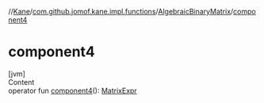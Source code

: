 //[Kane](../../index.md)/[com.github.jomof.kane.impl.functions](../index.md)/[AlgebraicBinaryMatrix](index.md)/[component4](component4.md)



# component4  
[jvm]  
Content  
operator fun [component4](component4.md)(): [MatrixExpr](../../com.github.jomof.kane.impl/-matrix-expr/index.md)  



